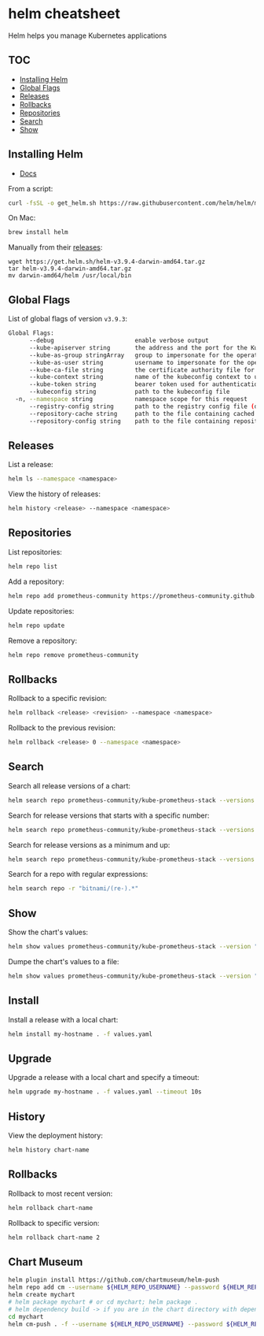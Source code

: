 # helm cheatsheet

Helm helps you manage Kubernetes applications

## TOC

- [Installing Helm](#installing-helm)
- [Global Flags](#global-flags)
- [Releases](#releases)
- [Rollbacks](#rollbacks)
- [Repositories](#repositories)
- [Search](#search)
- [Show](#show)

## Installing Helm

- [Docs](https://helm.sh/docs/intro/install/)

From a script:

```bash
curl -fsSL -o get_helm.sh https://raw.githubusercontent.com/helm/helm/main/scripts/get-helm-3 | bash
```

On Mac:

```bash
brew install helm
```

Manually from their [releases](https://github.com/helm/helm/releases):

```
wget https://get.helm.sh/helm-v3.9.4-darwin-amd64.tar.gz
tar helm-v3.9.4-darwin-amd64.tar.gz
mv darwin-amd64/helm /usr/local/bin
```

## Global Flags

List of global flags of version `v3.9.3`:

```bash
Global Flags:
      --debug                       enable verbose output
      --kube-apiserver string       the address and the port for the Kubernetes API server
      --kube-as-group stringArray   group to impersonate for the operation, this flag can be repeated to specify multiple groups.
      --kube-as-user string         username to impersonate for the operation
      --kube-ca-file string         the certificate authority file for the Kubernetes API server connection
      --kube-context string         name of the kubeconfig context to use
      --kube-token string           bearer token used for authentication
      --kubeconfig string           path to the kubeconfig file
  -n, --namespace string            namespace scope for this request
      --registry-config string      path to the registry config file (default "~/Library/Preferences/helm/registry/config.json")
      --repository-cache string     path to the file containing cached repository indexes (default "~/Library/Caches/helm/repository")
      --repository-config string    path to the file containing repository names and URLs (default "~/Library/Preferences/helm/repositories.yaml")
```

## Releases

List a release:

```bash
helm ls --namespace <namespace>
```

View the history of releases:

```bash
helm history <release> --namespace <namespace>
```

## Repositories

List repositories:

```bash
helm repo list
```

Add a repository:

```bash
helm repo add prometheus-community https://prometheus-community.github.io/helm-charts
```

Update repositories:

```bash
helm repo update
```

Remove a repository:

```bash
helm repo remove prometheus-community
```

## Rollbacks

Rollback to a specific revision:

```bash
helm rollback <release> <revision> --namespace <namespace>
```

Rollback to the previous revision:

```bash
helm rollback <release> 0 --namespace <namespace>
```

## Search

Search all release versions of a chart:

```bash
helm search repo prometheus-community/kube-prometheus-stack --versions
```

Search for release versions that starts with a specific number:

```bash
helm search repo prometheus-community/kube-prometheus-stack --versions --version "^31.0"
```

Search for release versions as a minimum and up:

```bash
helm search repo prometheus-community/kube-prometheus-stack --versions --version ">31.0"
```

Search for a repo with regular expressions:

```bash
helm search repo -r "bitnami/(re-).*"
```

## Show

Show the chart's values:

```bash
helm show values prometheus-community/kube-prometheus-stack --version "39.0.0"
```

Dumpe the chart's values to a file:

```bash
helm show values prometheus-community/kube-prometheus-stack --version "39.0.0" > values.yaml
```

## Install

Install a release with a local chart:

```bash
helm install my-hostname . -f values.yaml
```

## Upgrade

Upgrade a release with a local chart and specify a timeout:

```bash
helm upgrade my-hostname . -f values.yaml --timeout 10s
```

## History

View the deployment history:

```bash
helm history chart-name
```

## Rollbacks

Rollback to most recent version:

```bash
helm rollback chart-name
```

Rollback to specific version:

```bash
helm rollback chart-name 2
```

## Chart Museum 

```bash
helm plugin install https://github.com/chartmuseum/helm-push
helm repo add cm --username ${HELM_REPO_USERNAME} --password ${HELM_REPO_PASSWORD} https://chartmuseum.mydomain.com/
helm create mychart
# helm package mychart # or cd mychart; helm package .
# helm dependency build -> if you are in the chart directory with dependency in the Chart.yaml
cd mychart
helm cm-push . -f --username ${HELM_REPO_USERNAME} --password ${HELM_REPO_PASSWORD} https://chartmuseum.mydomain.com/ # chart name will be the directory name
```
